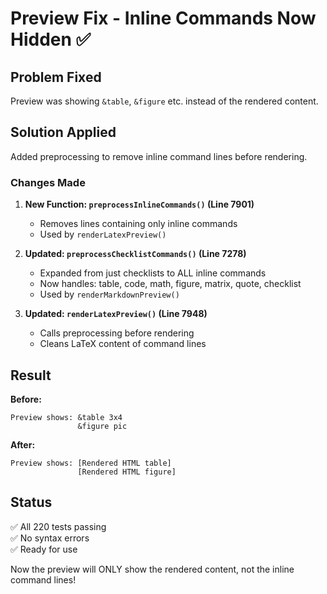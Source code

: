 # Preview Fix - Inline Commands Now Hidden ✅

## Problem Fixed
Preview was showing `&table`, `&figure` etc. instead of the rendered content.

## Solution Applied
Added preprocessing to remove inline command lines before rendering.

### Changes Made

1. **New Function: `preprocessInlineCommands()` (Line 7901)**
   - Removes lines containing only inline commands
   - Used by `renderLatexPreview()`

2. **Updated: `preprocessChecklistCommands()` (Line 7278)**
   - Expanded from just checklists to ALL inline commands
   - Now handles: table, code, math, figure, matrix, quote, checklist
   - Used by `renderMarkdownPreview()`

3. **Updated: `renderLatexPreview()` (Line 7948)**
   - Calls preprocessing before rendering
   - Cleans LaTeX content of command lines

## Result

**Before:**
```
Preview shows: &table 3x4
               &figure pic
```

**After:**
```
Preview shows: [Rendered HTML table]
               [Rendered HTML figure]
```

## Status
✅ All 220 tests passing  
✅ No syntax errors  
✅ Ready for use  

Now the preview will ONLY show the rendered content, not the inline command lines!
